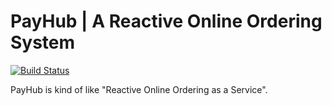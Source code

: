 # PayHub | A Reactive Online Ordering System 

[![Build Status](https://travis-ci.org/TheCreativeFoundation/PayHub.svg?branch=master)](https://travis-ci.org/TheCreativeFoundation/PayHub)

PayHub is kind of like "Reactive Online Ordering as a Service".